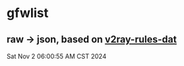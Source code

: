 # gfwlist
## raw -> json, based on [v2ray-rules-dat](https://github.com/Loyalsoldier/v2ray-rules-dat)
Sat Nov  2 06:00:55 AM CST 2024


